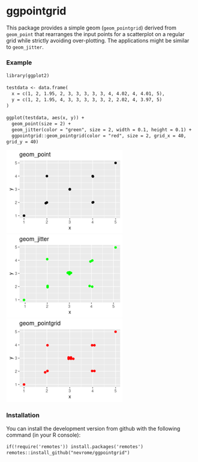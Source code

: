# ggpointgrid

This package provides a simple geom (`geom_pointgrid`) derived from `geom_point` that rearranges the input points for a scatterplot on a regular grid while strictly avoiding over-plotting. The applications might be similar to `geom_jitter`.

### Example

```
library(ggplot2)

testdata <- data.frame(
  x = c(1, 2, 1.95, 2, 3, 3, 3, 3, 3, 4, 4.02, 4, 4.01, 5),
  y = c(1, 2, 1.95, 4, 3, 3, 3, 3, 3, 2, 2.02, 4, 3.97, 5)
)

ggplot(testdata, aes(x, y)) +
  geom_point(size = 2) +
  geom_jitter(color = "green", size = 2, width = 0.1, height = 0.1) +
  ggpointgrid::geom_pointgrid(color = "red", size = 2, grid_x = 40, grid_y = 40)
```
<img src="man/figures/01.png" width = 310> <img src="man/figures/02.png" width = 310> <img src="man/figures/03.png" width = 310>

### Installation

You can install the development version from github with the following command (in your R console):

```
if(!require('remotes')) install.packages('remotes')
remotes::install_github("nevrome/ggpointgrid")
```
